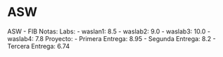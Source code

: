 # ASW
 ASW - FIB
 Notas:
     Labs:
        - waslan1: 8.5
        - waslab2: 9.0
        - waslab3: 10.0
        - waslab4: 7.8
    Proyecto:
        - Primera Entrega: 8.95
        - Segunda Entrega: 8.2
        - Tercera Entrega: 6.74

